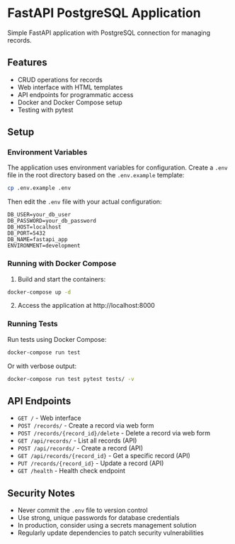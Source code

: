 # FastAPI PostgreSQL Application

Simple FastAPI application with PostgreSQL connection for managing records.

## Features

- CRUD operations for records
- Web interface with HTML templates
- API endpoints for programmatic access
- Docker and Docker Compose setup
- Testing with pytest

## Setup

### Environment Variables

The application uses environment variables for configuration. Create a `.env` file in the root directory based on the `.env.example` template:

```bash
cp .env.example .env
```

Then edit the `.env` file with your actual configuration:

```
DB_USER=your_db_user
DB_PASSWORD=your_db_password
DB_HOST=localhost
DB_PORT=5432
DB_NAME=fastapi_app
ENVIRONMENT=development
```

### Running with Docker Compose

1. Build and start the containers:

```bash
docker-compose up -d
```

2. Access the application at http://localhost:8000

### Running Tests

Run tests using Docker Compose:

```bash
docker-compose run test
```

Or with verbose output:

```bash
docker-compose run test pytest tests/ -v
```

## API Endpoints

- `GET /` - Web interface
- `POST /records/` - Create a record via web form
- `POST /records/{record_id}/delete` - Delete a record via web form
- `GET /api/records/` - List all records (API)
- `POST /api/records/` - Create a record (API)
- `GET /api/records/{record_id}` - Get a specific record (API)
- `PUT /records/{record_id}` - Update a record (API)
- `GET /health` - Health check endpoint

## Security Notes

- Never commit the `.env` file to version control
- Use strong, unique passwords for database credentials
- In production, consider using a secrets management solution
- Regularly update dependencies to patch security vulnerabilities 